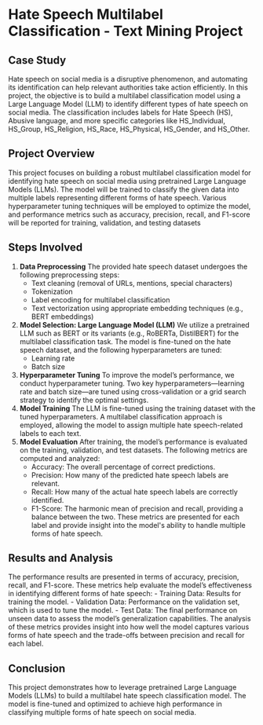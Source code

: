 # Hate Speech Multilabel Classification - Text Mining Project

## Case Study
Hate speech on social media is a disruptive phenomenon, and automating its identification can help relevant authorities take action efficiently. In this project, the objective is to build a multilabel classification model using a Large Language Model (LLM) to identify different types of hate speech on social media. The classification includes labels for Hate Speech (HS), Abusive language, and more specific categories like HS_Individual, HS_Group, HS_Religion, HS_Race, HS_Physical, HS_Gender, and HS_Other.

## Project Overview
This project focuses on building a robust multilabel classification model for identifying hate speech on social media using pretrained Large Language Models (LLMs). The model will be trained to classify the given data into multiple labels representing different forms of hate speech. Various hyperparameter tuning techniques will be employed to optimize the model, and performance metrics such as accuracy, precision, recall, and F1-score will be reported for training, validation, and testing datasets

## Steps Involved
1. **Data Preprocessing**
   The provided hate speech dataset undergoes the following preprocessing steps:
    - Text cleaning (removal of URLs, mentions, special characters)
    -  Tokenization
    -  Label encoding for multilabel classification
    -  Text vectorization using appropriate embedding techniques (e.g., BERT embeddings)
2. **Model Selection: Large Language Model (LLM)**
We utilize a pretrained LLM such as BERT or its variants (e.g., RoBERTa, DistilBERT) for the multilabel classification task. The model is fine-tuned on the hate speech dataset, and the following hyperparameters are tuned:
    - Learning rate
    - Batch size
3. **Hyperparameter Tuning**
   To improve the model’s performance, we conduct hyperparameter tuning. Two key hyperparameters—learning rate and batch size—are tuned using cross-validation or a grid search strategy to identify the optimal settings.
4. **Model Training**
   The LLM is fine-tuned using the training dataset with the tuned hyperparameters. A multilabel classification approach is employed, allowing the model to assign multiple hate speech-related labels to each text.
5. **Model Evaluation**
   After training, the model’s performance is evaluated on the training, validation, and test datasets. The following metrics are computed and analyzed:
    - Accuracy: The overall percentage of correct predictions.
    - Precision: How many of the predicted hate speech labels are relevant.
    - Recall: How many of the actual hate speech labels are correctly identified.
    - F1-Score: The harmonic mean of precision and recall, providing a balance between the two.
   These metrics are presented for each label and provide insight into the model's ability to handle multiple forms of hate speech.

## Results and Analysis
The performance results are presented in terms of accuracy, precision, recall, and F1-score. These metrics help evaluate the model’s effectiveness in identifying different forms of hate speech:
    - Training Data: Results for training the model.
    - Validation Data: Performance on the validation set, which is used to tune the model.
    - Test Data: The final performance on unseen data to assess the model’s generalization capabilities.
The analysis of these metrics provides insight into how well the model captures various forms of hate speech and the trade-offs between precision and recall for each label.

## Conclusion
This project demonstrates how to leverage pretrained Large Language Models (LLMs) to build a multilabel hate speech classification model. The model is fine-tuned and optimized to achieve high performance in classifying multiple forms of hate speech on social media.
